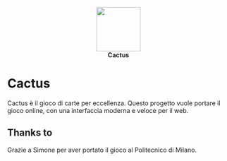 <p align="center">
  <img src="https://t3.ftcdn.net/jpg/01/12/05/78/360_F_112057804_F5SSXXtdqrwsRUlXVyYpyb4yvo6e4ni9.jpg" width="100"/></br>
  <strong>Cactus</strong>
</p>

# Cactus
Cactus è il gioco di carte per eccellenza. Questo progetto vuole portare il gioco online, con una interfaccia moderna e veloce per il web.

## Thanks to
Grazie a Simone per aver portato il gioco al Politecnico di Milano.
